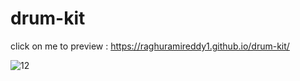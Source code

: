# drum-kit
click on me to preview : https://raghuramireddy1.github.io/drum-kit/

![12](https://user-images.githubusercontent.com/83768821/134163624-7356bcea-6718-42b1-8261-80433aff462a.jpeg)
